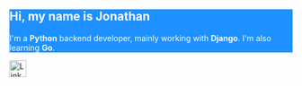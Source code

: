 <div style="background-color: dodgerblue; color: white;">

Hi, my name is Jonathan
---
I'm a **Python** backend developer, mainly working with **Django**. I'm also learning **Go**.


[<img align="left" alt="LinkedIn" width="30px" src="https://cdn.jsdelivr.net/npm/simple-icons@8.4.0/icons/linkedin.svg" />][linkedin]

</div>

[linkedin]: https://www.linkedin.com/in/jonathanciapetti/
